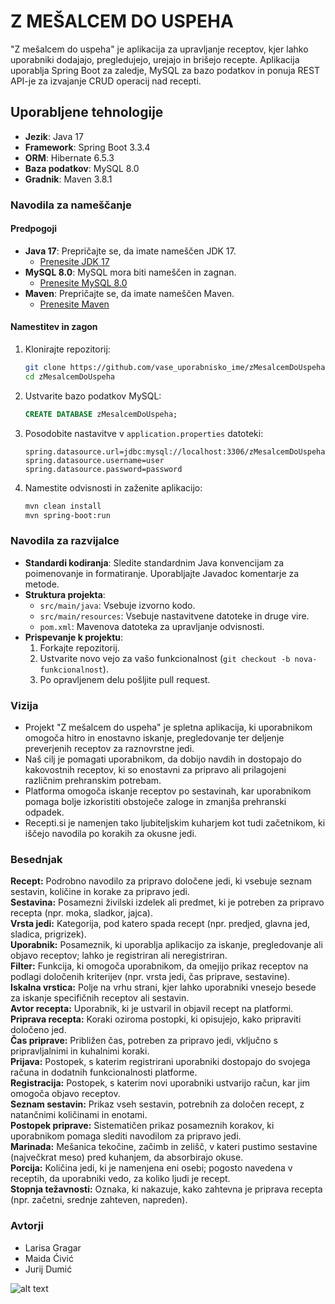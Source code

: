 # Z MEŠALCEM DO USPEHA

"Z mešalcem do uspeha" je aplikacija za upravljanje receptov, kjer lahko uporabniki dodajajo, pregledujejo, urejajo in brišejo recepte. Aplikacija uporablja Spring Boot za zaledje, MySQL za bazo podatkov in ponuja REST API-je za izvajanje CRUD operacij nad recepti.

## Uporabljene tehnologije

- **Jezik**: Java 17
- **Framework**: Spring Boot 3.3.4
- **ORM**: Hibernate 6.5.3
- **Baza podatkov**: MySQL 8.0
- **Gradnik**: Maven 3.8.1

### Navodila za nameščanje

#### Predpogoji

- **Java 17**: Prepričajte se, da imate nameščen JDK 17.
  - [Prenesite JDK 17](https://www.oracle.com/java/technologies/javase-jdk17-downloads.html)
- **MySQL 8.0**: MySQL mora biti nameščen in zagnan.
  - [Prenesite MySQL 8.0](https://dev.mysql.com/downloads/mysql/)
- **Maven**: Prepričajte se, da imate nameščen Maven.
  - [Prenesite Maven](https://maven.apache.org/download.cgi)

#### Namestitev in zagon

1. Klonirajte repozitorij:

   ```bash
   git clone https://github.com/vase_uporabnisko_ime/zMesalcemDoUspeha.git
   cd zMesalcemDoUspeha
   ```

2. Ustvarite bazo podatkov MySQL:

   ```sql
   CREATE DATABASE zMesalcemDoUspeha;
   ```

3. Posodobite nastavitve v `application.properties` datoteki:

   ```properties
   spring.datasource.url=jdbc:mysql://localhost:3306/zMesalcemDoUspeha
   spring.datasource.username=user
   spring.datasource.password=password
   ```

4. Namestite odvisnosti in zaženite aplikacijo:
   ```bash
   mvn clean install
   mvn spring-boot:run
   ```

### Navodila za razvijalce

- **Standardi kodiranja**: Sledite standardnim Java konvencijam za poimenovanje in formatiranje. Uporabljajte Javadoc komentarje za metode.
- **Struktura projekta**:
  - `src/main/java`: Vsebuje izvorno kodo.
  - `src/main/resources`: Vsebuje nastavitvene datoteke in druge vire.
  - `pom.xml`: Mavenova datoteka za upravljanje odvisnosti.
- **Prispevanje k projektu**:
  1. Forkajte repozitorij.
  2. Ustvarite novo vejo za vašo funkcionalnost (`git checkout -b nova-funkcionalnost`).
  3. Po opravljenem delu pošljite pull request.

### Vizija

- Projekt "Z mešalcem do uspeha" je spletna aplikacija, ki uporabnikom omogoča hitro in enostavno iskanje, pregledovanje ter deljenje preverjenih receptov za raznovrstne jedi.
- Naš cilj je pomagati uporabnikom, da dobijo navdih in dostopajo do kakovostnih receptov, ki so enostavni za pripravo ali prilagojeni različnim prehranskim potrebam.
- Platforma omogoča iskanje receptov po sestavinah, kar uporabnikom pomaga bolje izkoristiti obstoječe zaloge in zmanjša prehranski odpadek.
- Recepti.si je namenjen tako ljubiteljskim kuharjem kot tudi začetnikom, ki iščejo navodila po korakih za okusne jedi.

### Besednjak

**Recept:** Podrobno navodilo za pripravo določene jedi, ki vsebuje seznam sestavin, količine in korake za pripravo jedi.  
**Sestavina:** Posamezni živilski izdelek ali predmet, ki je potreben za pripravo recepta (npr. moka, sladkor, jajca).  
**Vrsta jedi:** Kategorija, pod katero spada recept (npr. predjed, glavna jed, sladica, prigrizek).  
**Uporabnik:** Posameznik, ki uporablja aplikacijo za iskanje, pregledovanje ali objavo receptov; lahko je registriran ali neregistriran.  
**Filter:** Funkcija, ki omogoča uporabnikom, da omejijo prikaz receptov na podlagi določenih kriterijev (npr. vrsta jedi, čas priprave, sestavine).  
**Iskalna vrstica:** Polje na vrhu strani, kjer lahko uporabniki vnesejo besede za iskanje specifičnih receptov ali sestavin.  
**Avtor recepta:** Uporabnik, ki je ustvaril in objavil recept na platformi.  
**Priprava recepta:** Koraki oziroma postopki, ki opisujejo, kako pripraviti določeno jed.  
**Čas priprave:** Približen čas, potreben za pripravo jedi, vključno s pripravljalnimi in kuhalnimi koraki.  
**Prijava:** Postopek, s katerim registrirani uporabniki dostopajo do svojega računa in dodatnih funkcionalnosti platforme.  
**Registracija:** Postopek, s katerim novi uporabniki ustvarijo račun, kar jim omogoča objavo receptov.  
**Seznam sestavin:** Prikaz vseh sestavin, potrebnih za določen recept, z natančnimi količinami in enotami.  
**Postopek priprave:** Sistematičen prikaz posameznih korakov, ki uporabnikom pomaga slediti navodilom za pripravo jedi.  
**Marinada:** Mešanica tekočine, začimb in zelišč, v kateri pustimo sestavine (največkrat meso) pred kuhanjem, da absorbirajo okuse.  
**Porcija:** Količina jedi, ki je namenjena eni osebi; pogosto navedena v receptih, da uporabniki vedo, za koliko ljudi je recept.  
**Stopnja težavnosti:** Oznaka, ki nakazuje, kako zahtevna je priprava recepta (npr. začetni, srednje zahteven, napreden).

### Avtorji

- Larisa Gragar
- Maida Ćivić
- Jurij Dumić

![alt text](umlris-1.jpg)
